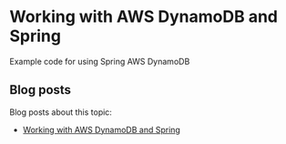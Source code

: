# Working with AWS DynamoDB and Spring

Example code for using Spring AWS DynamoDB

## Blog posts

Blog posts about this topic:

* [Working with AWS DynamoDB and Spring ](https://reflectoring.io/spring-aws-dynamodb/)


